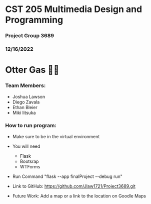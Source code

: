 # CST 205 Multimedia Design and Programming 
### Project Group 3689
### 12/16/2022
# Otter Gas 🦦⛽
### Team Members: 
- Joshua Lawson 
- Diego Zavala 
- Ethan Bleier
- Miki Iitsuka

### How to run program: 
- Make sure to be in the virtual environment 
- You will need 
  - Flask 
  - Bootsrap
  - WTForms 
- Run Command "flask --app finalProject --debug run"

- Link to GitHub: https://github.com/Jlaw1721/Project3689.git
- Future Work: Add a map or a link to the location on Goodle Maps
